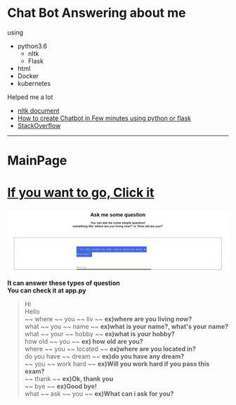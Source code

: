 # Chat Bot Answering about me

using
* python3.6
  * nltk
  * Flask
* html
* Docker
* kubernetes

Helped me a lot
* [nltk document](https://www.nltk.org/index.html)
* [How to create Chatbot in Few minutes using python or flask](https://mc.ai/how-create-chatbot-in-few-minutes-using-python-or-flask/)
* [StackOverflow](https://stackoverflow.com/)
---
# MainPage
# [If you want to go, Click it](http://34.80.44.54/)
<a href="#"><img src = "https://github.com/Wook-2/chatbot/blob/master/img/main%20page.PNG" width="600px"></a>

**It can answer these types of question**  
**You can check it at app.py**
> Hi  
> Hello  
> ~~ where ~~ you ~~ liv ~~ **ex)where are you living now?**  
> what ~~ you ~~ name ~~ **ex)what is your name?, what's your name?**  
> what ~~ your ~~ hobby ~~ **ex)what is your hobby?**  
> how old ~~ you ~~ **ex) how old are you?**  
> where ~~ you ~~ located ~~ **ex)where are you located in?**  
> do you have ~~ dream ~~ **ex)do you have any dream?**  
> ~~ you ~~ work hard ~~ **ex)Will you work hard if you pass this exam?**  
> ~~ thank ~~ **ex)Ok, thank you**  
> ~~ bye ~~ **ex)Good bye!**  
> what ~~ ask ~~ you ~~ **ex)What can i ask for you?**  
